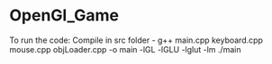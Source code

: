 OpenGl_Game
===========
To run the code:
Compile in  src folder -  g++ main.cpp keyboard.cpp mouse.cpp objLoader.cpp -o main -lGL -lGLU -lglut -lm
                          ./main
